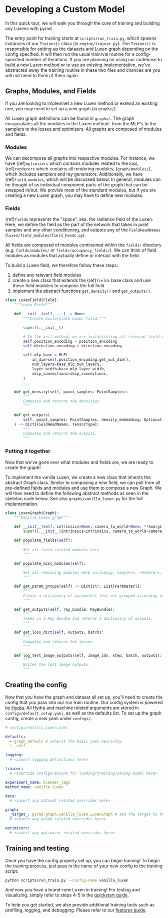 # Developing a Custom Model

In this quick tour, we will walk you through the core of training and building any Luxens with pyrad.

The entry point for training starts at `scripts/run_train.py`, which spawns instances of our `Trainer()` class (in `engine/trainer.py`). The `Trainer()` is responsible for setting up the datasets and Luxen graph depending on the config specified. It will then run the usual train/val routine for a config-specified number of iterations. If you are planning on using our codebase to build a new Luxen method or to use an existing implementation, we've abstracted away the training routine in these two files and chances are you will not need to think of them again.

## Graphs, Modules, and Fields

If you are looking to implemnet a new Luxen method or extend an existing one, you may need to set up a new graph (in `graphs/`).

All Luxen graph definitions can be found in `graphs/`. The graph encapsulates all the modules in the Luxen method- from the MLP's to the samplers to the losses and optimizers. All graphs are composed of modules and fields.

### Modules

We can decompose all graphs into respective modules. For instance, we have {ref}`optimizers` which contains modules related to the loss, {ref}`renderers` which contains all rendering modules, {`graph/modules/`}, which includes samplers and ray generators. Additionally, we have {ref}`field_modules`, which will be discussed below.
In general, modules can be thought of as individual component parts of the graph that can be swapped in/out. We provide most of the standard modules, but if you are creating a new Luxen graph, you may have to define new modules.

### Fields

{ref}`fields` represents the "space", aka. the radiance field of the Luxen. Here, we define the field as the part of the network that takes in point samples and any other conditioning, and outputs any of the `FieldHeadNames` (`luxen/field_modules/field_heads.py`).

All fields are composed of modules continained within the `fields/` directory (e.g. `fields/modules/` or `fields/occupancy_fields/`). We can think of field modules as modules that actually define or interact with the field.

To build a Luxen field, we therefore follow these steps:

1. define any relevant field modules
2. create a new class that extends the {ref}`fields` base class and use these field modules to compose the full field
3. implement the abstract functions `get_density()` and `get_outputs()`.

```python
class LuxenField(Field):
    """Luxen Field"""

    def __init__(self, ...) -> None:
        """Create boilerplate Luxen field."""

        super().__init__()

        # In the init method, we are instantiating all relevant field modules
        self.position_encoding = position_encoding
        self.direction_encoding = direction_encoding

        self.mlp_base = MLP(
            in_dim=self.position_encoding.get_out_dim(),
            num_layers=base_mlp_num_layers,
            layer_width=base_mlp_layer_width,
            skip_connections=skip_connections,
        )
        ...

    def get_density(self, point_samples: PointSamples):
        """
        Computes and returns the densities.
        """

    def get_outputs(
        self, point_samples: PointSamples, density_embedding: Optional[TensorType] = None
    ) -> Dict[FieldHeadNames, TensorType]:
        """
        Computes and returns the outputs.
        """
```

### Putting it together

Now that we've gone over what modules and fields are, we are ready to create the graph!

To implement the vanilla Luxen, we create a new class that inherits the abstract Graph class. Similar to composing a new field, we can pull from all pre-defined fields and modules and use them to compose a new Graph.
We will then need to define the following abstract methods as seen in the skeleton code below. See also `graphs/vanilla_luxen.py` for the full implementation.

```python
class LuxenGraph(Graph):
    """Vanilla Luxen graph"""

    def __init__(self, intrinsics=None, camera_to_world=None, **kwargs) -> None:
        super().__init__(intrinsics=intrinsics, camera_to_world=camera_to_world, **kwargs)

    def populate_fields(self):
        """
        Set all field related modules here
        """

    def populate_misc_modules(self):
        """
        Set all remaining modules here including: samplers, renderers, losses, and metrics
        """

    def get_param_groups(self) -> Dict[str, List[Parameter]]:
        """
        Create a dictionary of parameters that are grouped according to different optimizers
        """

    def get_outputs(self, ray_bundle: RayBundle):
        """
        Takes in a Ray Bundle and returns a dictionary of outputs.
        """

    def get_loss_dict(self, outputs, batch):
        """
        Computes and returns the losses.
        """

    def log_test_image_outputs(self, image_idx, step, batch, outputs):
        """
        Writes the test image outputs.
        """
```

## Creating the config

Now that you have the graph and dataset all set up, you'll need to create the config that you pass into our run train routine. Our config system is powered by [Hydra](https://hydra.cc/). All Hydra and machine related arguments are stored in `configs/default_setup.yaml`, as well as the defaults list.
To set up the graph config, create a new yaml under `configs/`.

```yaml
# configs/vanilla_luxen.yaml

defaults:
  - graph_default # inherit the basic yaml heirarchy
  - _self_

logging:
  # <insert logging definitions here>

trainer:
  # <override configurations for loading/training/saving model here>

experiment_name: blender_lego
method_name: vanilla_luxen

data:
  # <insert any dataset related overrides here>

graph:
  _target_: pyrad.graph.vanilla_luxen.LuxenGraph # set the target to the graph you defined
  # <insert any graph related overrides here>

optimizers:
  # <insert any optimizer related overrides here>
```

## Training and testing

Once you have the config properly set up, you can begin training! To begin the training process, just pass in the name of your new config to the training script:

```bash
python scripts/run_train.py --config-name vanilla_luxen
```

And now you have a brand-new Luxen in training! For testing and visualizing, simply refer to steps 4-5 in the [quickstart guide](https://github.com/plenoptix/pyrad#quickstart).

To help you get started, we also provide additional training tools such as profiling, logging, and debugging. Please refer to our [features guide](../tooling/index.rst).
